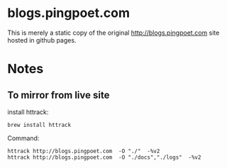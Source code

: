 # blogs.pingpoet.com
This is merely a static copy of the original http://blogs.pingpoet.com site hosted in github pages.



# Notes

## To mirror from live site

install httrack:

    brew install httrack

Command:

    httrack http://blogs.pingpoet.com  -O "./"  -%v2
    httrack http://blogs.pingpoet.com  -O "./docs","./logs"  -%v2
